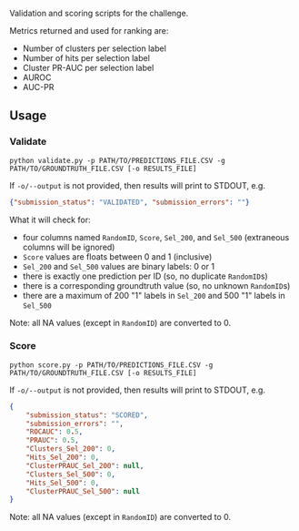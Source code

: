 Validation and scoring scripts for the challenge.

Metrics returned and used for ranking are:

- Number of clusters per selection label
- Number of hits per selection label
- Cluster PR-AUC per selection label
- AUROC
- AUC-PR

## Usage

### Validate

```text
python validate.py -p PATH/TO/PREDICTIONS_FILE.CSV -g PATH/TO/GROUNDTRUTH_FILE.CSV [-o RESULTS_FILE]
```
If `-o/--output` is not provided, then results will print to STDOUT, e.g.

```json
{"submission_status": "VALIDATED", "submission_errors": ""}
```

What it will check for:

- four columns named `RandomID`, `Score`, `Sel_200`, and `Sel_500` (extraneous columns will be ignored)
- `Score` values are floats between 0 and 1 (inclusive)
- `Sel_200` and `Sel_500` values are binary labels: 0 or 1
- there is exactly one prediction per ID (so, no duplicate `RandomID`s)
- there is a corresponding groundtruth value (so, no unknown `RandomID`s)
- there are a maximum of 200 "1" labels in `Sel_200` and 500 "1" labels in `Sel_500`

Note: all NA values (except in `RandomID`) are converted to 0.

### Score

```text
python score.py -p PATH/TO/PREDICTIONS_FILE.CSV -g PATH/TO/GROUNDTRUTH_FILE.CSV [-o RESULTS_FILE]
```

If `-o/--output` is not provided, then results will print to STDOUT, e.g.

```json
{
    "submission_status": "SCORED",
    "submission_errors": "",
    "ROCAUC": 0.5,
    "PRAUC": 0.5,
    "Clusters_Sel_200": 0,
    "Hits_Sel_200": 0,
    "ClusterPRAUC_Sel_200": null,
    "Clusters_Sel_500": 0,
    "Hits_Sel_500": 0,
    "ClusterPRAUC_Sel_500": null
}
```

Note: all NA values (except in `RandomID`) are converted to 0.
